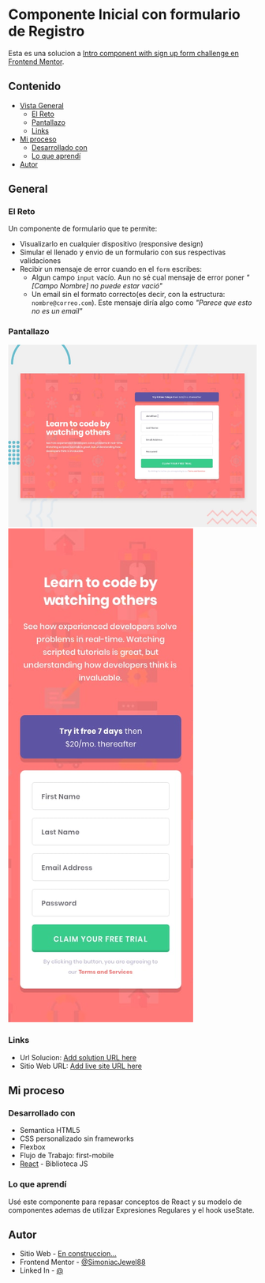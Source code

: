 # Componente Inicial con formulario de Registro

Esta es una solucion a [Intro component with sign up form challenge en Frontend Mentor](https://www.frontendmentor.io/challenges/intro-component-with-signup-form-5cf91bd49edda32581d28fd1).

## Contenido

- [Vista General](#general)
  - [El Reto](#el-reto)
  - [Pantallazo](#pantallazo)
  - [Links](#links)
- [Mi proceso](#mi-proceso)
  - [Desarrollado con](#desarrollado-con)
  - [Lo que aprendí](#lo-que-aprendí)
- [Autor](#autor)

## General

### El Reto

Un componente de formulario que te permite:

- Visualizarlo en cualquier dispositivo (responsive design)
- Simular el llenado y envio de un formulario con sus respectivas validaciones 
- Recibir un mensaje de error cuando en el `form` escribes:
  - Algun campo `input` vacío. Aun no sé cual mensaje de error poner *"[Campo Nombre] no puede estar vació"*
  - Un email sin el formato correcto(es decir, con la estructura: `nombre@correo.com`). Este mensaje diría algo como *"Parece que esto no es un email"*

### Pantallazo

![](./design/desktop-preview.jpg)
![](./design/mobile-design.jpg)

### Links

- Url Solucion: [Add solution URL here](https://your-solution-url.com)
- Sitio Web URL: [Add live site URL here](https://your-live-site-url.com)

## Mi proceso

### Desarrollado con

- Semantica HTML5
- CSS personalizado sin frameworks
- Flexbox
- Flujo de Trabajo: first-mobile
- [React](https://reactjs.org/) - Biblioteca JS

### Lo que aprendí

Usé este componente para repasar conceptos de React y su modelo de componentes ademas de utilizar Expresiones Regulares y el hook useState. 

## Autor

- Sitio Web - [En construccion...]()
- Frontend Mentor - [@SimoniacJewel88](https://www.frontendmentor.io/profile/SimoniacJewel88)
- Linked In - [@]()